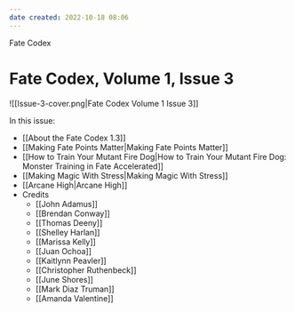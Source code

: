 ```yaml
---
date created: 2022-10-18 08:06
---
```


Fate Codex

# Fate Codex, Volume 1, Issue 3
![[Issue-3-cover.png|Fate Codex Volume 1 Issue 3]]

In this issue:

- [[About the Fate Codex 1.3]]
- [[Making Fate Points Matter|Making Fate Points Matter]]
- [[How to Train Your Mutant Fire Dog|How to Train Your Mutant Fire Dog: Monster Training in Fate Accelerated]]
- [[Making Magic With Stress|Making Magic With Stress]]
- [[Arcane High|Arcane High]]
- Credits
	- [[John Adamus]]
	- [[Brendan Conway]]
	- [[Thomas Deeny]]
	- [[Shelley Harlan]]
	- [[Marissa Kelly]]
	- [[Juan Ochoa]]
	- [[Kaitlynn Peavler]]
	- [[Christopher Ruthenbeck]]
	- [[June Shores]]
	- [[Mark Diaz Truman]]
	- [[Amanda Valentine]]